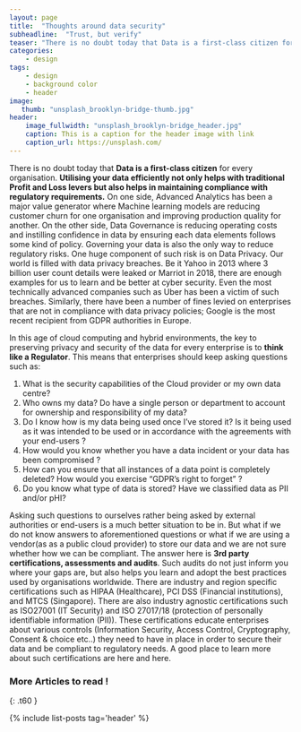 ```yaml
---
layout: page
title:  "Thoughts around data security"
subheadline:  "Trust, but verify"
teaser: "There is no doubt today that Data is a first-class citizen for every organisation. Utilising your data efficiently not only helps with traditional Profit and Loss levers but also helps in maintaining compliance with regulatory requirements."
categories:
    - design
tags:
    - design
    - background color
    - header
image:
   thumb: "unsplash_brooklyn-bridge-thumb.jpg"
header:
    image_fullwidth: "unsplash_brooklyn-bridge_header.jpg"
    caption: This is a caption for the header image with link
    caption_url: https://unsplash.com/
---
```


There is no doubt today that **Data is a first-class citizen** for every organisation. **Utilising your data efficiently not only helps with traditional Profit and Loss levers but also helps in maintaining compliance with regulatory requirements.** On one side, Advanced Analytics has been a major value generator where Machine learning models are reducing customer churn for one organisation and improving production quality for another. On the other side, Data Governance is reducing operating costs and instilling confidence in data by ensuring each data elements follows some kind of policy. Governing your data is also the only way to reduce regulatory risks. One huge component of such risk is on Data Privacy. Our world is filled with data privacy breaches. Be it Yahoo in 2013 where 3 billion user count details were leaked or Marriot in 2018, there are enough examples for us to learn and be better at cyber security. Even the most technically advanced companies such as Uber has been a victim of such breaches. Similarly, there have been a number of fines levied on enterprises that are not in compliance with data privacy policies; Google is the most recent recipient from GDPR authorities in Europe. 

In this age of cloud computing and hybrid environments, the key to preserving privacy and security of the data for every enterprise is to **think like a Regulator**. This means that enterprises should keep asking questions such as:
1. What is the security capabilities of the Cloud provider or my own data centre?
2. Who owns my data? Do have a single person or department to account for ownership and responsibility of my data?
3. Do I know how is my data being used once I’ve stored it? Is it being used as it was intended to be used or in accordance with the agreements with your end-users ?
4. How would you know whether you have a data incident or your data has been compromised ?
5. How can you ensure that all instances of a data point is completely deleted? How would you exercise “GDPR’s right to forget” ?
6. Do you know what type of data is stored? Have we classified data as PII and/or pHI? 

Asking such questions to ourselves rather being asked by external authorities or end-users is a much better situation to be in. But what if we do not know answers to aforementioned questions or what if we are using a vendor(as as a public cloud provider) to store our data and we are not sure whether how we can be compliant. The answer here is **3rd party certifications, assessments and audits**. Such audits do not just inform you where your gaps are, but also helps you learn and adopt the best practices used by organisations worldwide. There are industry and region specific certifications such as HIPAA (Healthcare), PCI DSS (Financial institutions), and MTCS (Singapore). There are also industry agnostic certifications such as ISO27001 (IT Security) and ISO 27017/18 (protection of personally identifiable information (PII)). These certifications educate enterprises about various controls (Information Security, Access Control, Cryptography, Consent & choice etc..) they need to have in place in order to secure their data and be compliant to regulatory needs. A good place to learn more about such certifications are here and here.

<!--more-->




### More Articles to read !
{: .t60 }

{% include list-posts tag='header' %}
